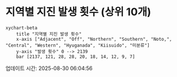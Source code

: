 # 지역별 지진 발생 횟수 (상위 10개)

```mermaid
xychart-beta
    title "지역별 지진 발생 횟수"
    x-axis ["Adjacent", "Off", "Northern", "Southern", "Noto,", "Central", "Western", "Hyuganada", "Kiisuido", "미분류"]
    y-axis "발생 횟수" 0 --> 2139
    bar [2137, 121, 28, 28, 20, 18, 14, 12, 9, 7]
```

업데이트 시간: 2025-08-30 06:04:56
